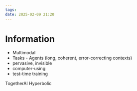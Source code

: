 ```yaml
---
tags: 
date: 2025-02-09 21:20
---
```


# Information

- Multimodal
- Tasks - Agents (long, coherent, error-correcting contexts)
- pervasive, invisible
- computer-using
- test-time training

TogetherAI
Hyperbolic